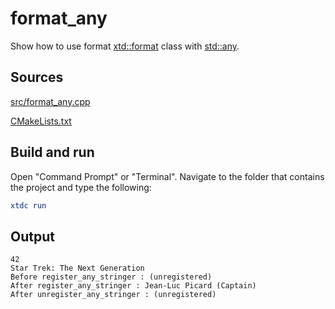 # format_any

Show how to use format [xtd::format](https://gammasoft71.github.io/xtd/reference_guides/latest/_format_page.html) class with [std::any](https://en.cppreference.com/w/cpp/utility/any).

## Sources

[src/format_any.cpp](src/format_any.cpp)

[CMakeLists.txt](CMakeLists.txt)

## Build and run

Open "Command Prompt" or "Terminal". Navigate to the folder that contains the project and type the following:

```cmake
xtdc run
```

## Output

```
42
Star Trek: The Next Generation
Before register_any_stringer : (unregistered)
After register_any_stringer : Jean-Luc Picard (Captain)
After unregister_any_stringer : (unregistered)
```

